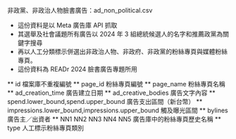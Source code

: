 
非政黨、非政治人物臉書廣告：ad_non_political.csv
* 這份資料是以 Meta 廣告庫 API 抓取
* 其選舉及社會議題所有廣告以 2024 年 3 組總統候選人的名字和推薦政黨為關鍵字搜尋
* 再以人工分類標示併選出非政治人物、非政府、非政黨的粉絲專頁與媒體粉絲專頁。
* 這份資料為 READr 2024 臉書廣告專題所用

** id 檔案庫不重複編號
** page_id 粉絲專頁編號
** page_name 粉絲專頁名稱
** ad_creation_time 廣告建立日期
** ad_creative_bodies 廣告文字內容
** spend.lower_bound,spend.upper_bound 廣告支出區間（新台幣）
** impressions.lower_bound,impressions.upper_bound 觸及曝光區間
** bylines 廣告主／出資者
** NN1 NN2 NN3 NN4 NN5 廣告庫中的粉絲專頁歷史名稱
** type 人工標示粉絲專頁類別
